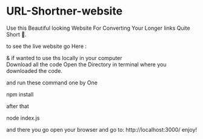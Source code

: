 # URL-Shortner-website
Use this Beautiful looking Website For Converting Your Longer links Quite Short 🤏.

to see the live website go Here : 

& if wanted to use ths locally in your computer   
Download all the code Open the Directory in terminal where you downloaded the code. 

and run these command one by One

  npm install 

after that

 node index.js

and there you go open your browser and go to:  http://localhost:3000/
enjoy!
